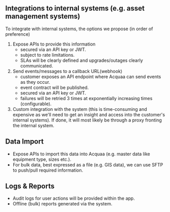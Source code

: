 ## Integrations to internal systems (e.g. asset management systems)
To integrate with internal systems, the options we propose (in order of preference)

1. Expose APIs to provide this information
   - secured via an API key or JWT.
   - subject to rate limitations.
   - SLAs will be clearly defined and upgrades/outages clearly communicated.
2. Send events/messages to a callback URL(webhook)
   - customer exposes an API endpoint where Acquaa can send events as they occur.
   - event contract will be published.
   - secured via an API key or JWT.
   - failures will be retried 3 times at exponentially increasing times (configurable).
3. Custom integration with the system (this is time-consuming and expensive as we'll need to get an insight and access into the customer's internal systems). If done, it will most likely be through a proxy fronting the internal system.

## Data Import
- Expose APIs to import this data into Acquaa (e.g. master data like equipment type, sizes etc.).
- For bulk data, best expressed as a file (e.g. GIS data), we can use SFTP to push/pull required information.

## Logs & Reports
- Audit logs for user actions will be provided within the app.
- Offline (bulk) reports generated via the system.
